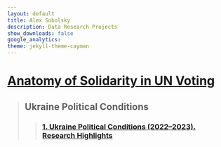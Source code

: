 ```yaml
---
layout: default
title: Alex Sobolsky
description: Data Research Projects
show_downloads: false
google_analytics:
theme: jekyll-theme-cayman
---
```

# [Anatomy of Solidarity in UN Voting](https://sobolsky.github.io/un)
> ## Ukraine Political Conditions
>> ### [1. Ukraine Political Conditions (2022–2023). Research Highlights](https://sobolsky.github.io/upc/01)

